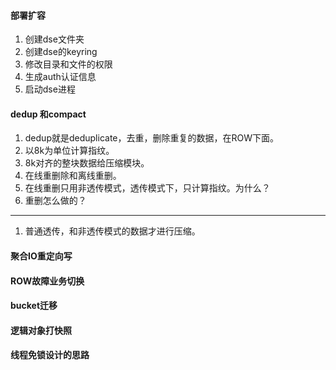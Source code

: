 
#### 部署扩容
1. 创建dse文件夹
1. 创建dse的keyring
1. 修改目录和文件的权限
1. 生成auth认证信息
1. 启动dse进程


#### dedup 和compact

1. dedup就是deduplicate，去重，删除重复的数据，在ROW下面。
1. 以8k为单位计算指纹。
1. 8k对齐的整块数据给压缩模块。
1. 在线重删除和离线重删。
1. 在线重删只用非透传模式，透传模式下，只计算指纹。为什么？
1. 重删怎么做的？
----
1. 普通透传，和非透传模式的数据才进行压缩。

#### 聚合IO重定向写

#### ROW故障业务切换

#### bucket迁移

#### 逻辑对象打快照

#### 线程免锁设计的思路
